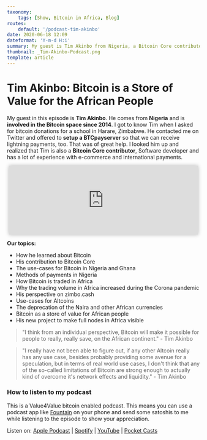```yaml
---
taxonomy:
    tags: [Show, Bitcoin in Africa, Blog]
routes:
    default: '/podcast-tim-akinbo'
date: 2020-06-18 12:09
dateformat: 'Y-m-d H:i'
summary: My guest is Tim Akinbo from Nigeria, a Bitcoin Core contributor and developer, sharing insights on Bitcoin use-cases in Africa, increasing trading volumes, and his work on making full nodes in Africa visible.
thumbnail: _Tim-Akinbo-Podcast.png
template: article 
---
```


# Tim Akinbo: Bitcoin is a Store of Value for the African People

My guest in this episode is **Tim Akinbo**. He comes from **Nigeria** and is **involved in the Bitcoin space since 2014**. I got to know Tim when I asked for bitcoin donations for a school in Harare, Zimbabwe. He contacted me on Twitter and offered to **setup a BTCpayserver** so that we can receive lightning payments, too. That was of great help. I looked him up and realized that Tim is also a **Bitcoin Core contributor**, Software developer and has a lot of experience with e-commerce and international payments.

<iframe src="https://www.vodio.fr/frameplay.php?idref=25630&urlref=1" style="border: 0px none; box-shadow: rgba(0, 0, 0, 0.28) 0px 0px 10px; width: calc(100% - 10px); height: 180px; margin-left: 5px; padding: 0;" scrolling="no"></iframe>

**Our topics:**

* How he learned about Bitcoin
* His contribution to Bitcoin Core
* The use-cases for Bitcoin in Nigeria and Ghana
* Methods of payments in Nigeria
* How Bitcoin is traded in Africa
* Why the trading volume in Africa increased during the Corona pandemic
* His perspective on zimbo.cash
* Use-cases for Altcoins
* The deprecation of the Naira and other African currencies
* Bitcoin as a store of value for African people
* His new project to make full nodes in Africa visible

> "I think from an individual perspective, Bitcoin will make it possible for people to really, really save, on the African continent." - Tim Akinbo

> "I really have not been able to figure out, if any other Altcoin really has any use case, besides probably providing some avenue for a speculation, but in terms of real world use cases, I don't think that any of the so-called limitations of Bitcoin are strong enough to actually kind of overcome it's network effects and liquidity." - Tim Akinbo

### How to listen to my podcast

This is a Value4Value bitcoin enabled podcast. This means you can use a podcast app like [Fountain](https://fountain.fm) on your phone and send some satoshis to me while listening to the episode to show your appreciation. 

Listen on: [Apple Podcast](https://podcasts.apple.com/at/podcast/the-anita-posch-show-a-bitcoin-only-podcast/id1432576313) | [Spotify](https://open.spotify.com/show/0EJu3cMWF0AMxeO8NMH71z) | [YouTube](https://www.youtube.com/playlist?list=PL2zepPkogWotoUrb4T2XjLHa3SGHT5IX-) | [Pocket Casts](https://pca.st/YYPf) 

